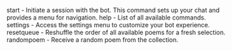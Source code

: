 start - Initiate a session with the bot. This command sets up your chat and provides a menu for navigation.
help - List of all available commands.
settings - Access the settings menu to customize your bot experience.
resetqueue - Reshuffle the order of all available poems for a fresh selection.
randompoem - Receive a random poem from the collection.